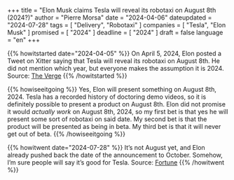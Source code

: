 +++
title     		= "Elon Musk claims Tesla will reveal its robotaxi on August 8th (2024?)"
author  		= "Pierre Morsa"
date 		    = "2024-04-06"
dateupdated		= "2024-07-28"
tags			= [ "Delivery", "Robotaxi" ]
companies		= [ "Tesla", "Elon Musk" ]
promised		= [ "2024" ]
deadline		= [ "2024" ]
draft      		= false
language		= "en"
+++

{{% howitstarted date="2024-04-05" %}}
On April 5, 2024, Elon posted a Tweet on Xitter saying that Tesla will reveal its robotaxi on August 8th. He did not mention which year, but everyone makes the assumption it is 2024. Source: [The Verge](https://www.theverge.com/2024/4/5/24122384/tesla-robotaxi-reveal-date-elon-musk-august-8)
{{% /howitstarted %}}

<!--more-->

{{% howiseeitgoing %}}
Yes, Elon will present something on August 8th, 2024. Tesla has a recorded history of doctoring demo videos, so it is definitely possible to present a product on August 8th. Elon did not promise it would *actually work* on August 8th, 2024, so my first bet is that yes he will present some sort of robotaxi on said date. My second bet is that the product will be presented as being in beta. My third bet is that it will never get out of beta.
{{% /howiseeitgoing %}}

{{% howitwent  date="2024-07-28" %}}
It’s not August yet, and Elon already pushed back the date of the announcement to October. Somehow, I’m sure people will say it’s good for Tesla. Source: [Fortune](https://fortune.com/2024/07/16/elon-musk-tesla-robotaxi-delay-august-reveal-design/)
{{% /howitwent %}}
